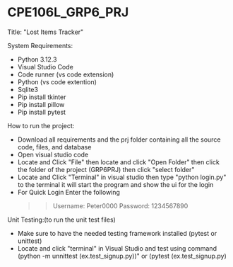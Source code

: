 # CPE106L_GRP6_PRJ
Title: "Lost Items Tracker"

System Requirements:
- Python 3.12.3
- Visual Studio Code
- Code runner (vs code extension)
- Python (vs code extention)
- Sqlite3
- Pip install tkinter
- Pip install pillow
- Pip install pytest

How to run the project:
- Download all requirements and the prj folder containing all the source code, files, and database
- Open visual studio code
- Locate and Click "File" then locate and click "Open Folder" then click the folder of the project (GRP6PRJ) then click "select folder"
- Locate and Click "Terminal" in visual studio then type "python login.py" to the terminal it will start the program and show the ui for the login 
- For Quick Login Enter the following
  >> Username: Peter0000
  >> Password: 1234567890
  
Unit Testing:(to run the unit test files)
- Make sure to have the needed testing framework installed (pytest or unittest)
- Locate and click "terminal" in Visual Studio and test using command (python -m unnittest (ex.test_signup.py))" or (pytest (ex.test_signup.py) 
